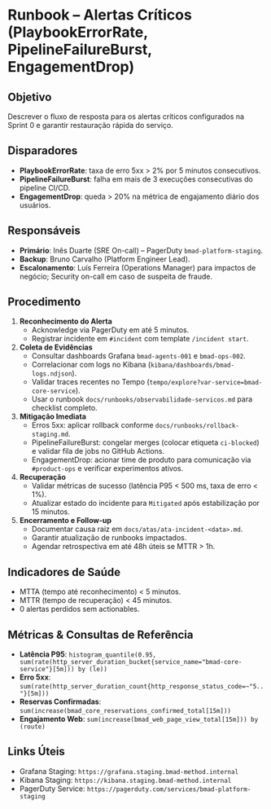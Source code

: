 # Runbook – Alertas Críticos (PlaybookErrorRate, PipelineFailureBurst, EngagementDrop)

## Objetivo
Descrever o fluxo de resposta para os alertas críticos configurados na Sprint 0 e garantir restauração rápida do serviço.

## Disparadores
- **PlaybookErrorRate**: taxa de erro 5xx > 2% por 5 minutos consecutivos.
- **PipelineFailureBurst**: falha em mais de 3 execuções consecutivas do pipeline CI/CD.
- **EngagementDrop**: queda > 20% na métrica de engajamento diário dos usuários.

## Responsáveis
- **Primário**: Inês Duarte (SRE On-call) – PagerDuty `bmad-platform-staging`.
- **Backup**: Bruno Carvalho (Platform Engineer Lead).
- **Escalonamento**: Luís Ferreira (Operations Manager) para impactos de negócio; Security on-call em caso de suspeita de fraude.

## Procedimento
1. **Reconhecimento do Alerta**
   - Acknowledge via PagerDuty em até 5 minutos.
   - Registrar incidente em `#incident` com template `/incident start`.
2. **Coleta de Evidências**
   - Consultar dashboards Grafana `bmad-agents-001` e `bmad-ops-002`.
   - Correlacionar com logs no Kibana (`kibana/dashboards/bmad-logs.ndjson`).
   - Validar traces recentes no Tempo (`tempo/explore?var-service=bmad-core-service`).
   - Usar o runbook `docs/runbooks/observabilidade-servicos.md` para checklist completo.
3. **Mitigação Imediata**
   - Erros 5xx: aplicar rollback conforme `docs/runbooks/rollback-staging.md`.
   - PipelineFailureBurst: congelar merges (colocar etiqueta `ci-blocked`) e validar fila de jobs no GitHub Actions.
   - EngagementDrop: acionar time de produto para comunicação via `#product-ops` e verificar experimentos ativos.
4. **Recuperação**
   - Validar métricas de sucesso (latência P95 < 500 ms, taxa de erro < 1%).
   - Atualizar estado do incidente para `Mitigated` após estabilização por 15 minutos.
5. **Encerramento e Follow-up**
   - Documentar causa raiz em `docs/atas/ata-incident-<data>.md`.
   - Garantir atualização de runbooks impactados.
   - Agendar retrospectiva em até 48h úteis se MTTR > 1h.

## Indicadores de Saúde
- MTTA (tempo até reconhecimento) < 5 minutos.
- MTTR (tempo de recuperação) < 45 minutos.
- 0 alertas perdidos sem actionables.

## Métricas & Consultas de Referência

- **Latência P95**: `histogram_quantile(0.95, sum(rate(http_server_duration_bucket{service_name="bmad-core-service"}[5m])) by (le))`
- **Erro 5xx**: `sum(rate(http_server_duration_count{http_response_status_code=~"5.."}[5m]))`
- **Reservas Confirmadas**: `sum(increase(bmad_core_reservations_confirmed_total[15m]))`
- **Engajamento Web**: `sum(increase(bmad_web_page_view_total[15m])) by (route)`

## Links Úteis
- Grafana Staging: `https://grafana.staging.bmad-method.internal`
- Kibana Staging: `https://kibana.staging.bmad-method.internal`
- PagerDuty Service: `https://pagerduty.com/services/bmad-platform-staging`
